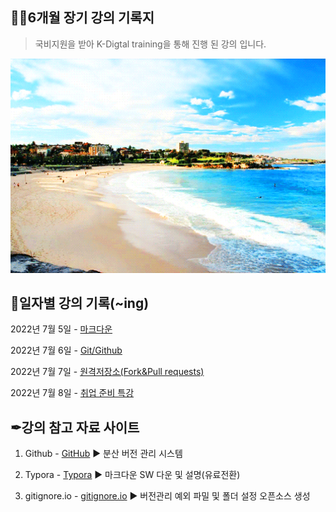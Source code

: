 ## 🐱‍🚀6개월 장기 강의 기록지

> 국비지원을 받아 K-Digtal training을 통해 진행 된 강의 입니다.

<img src="README.assets/1466250621766.gif" alt="1466250621766" style="zoom:150%;" />



## 📅일자별 강의 기록(~ing)

2022년 7월 5일 - [마크다운](https://github.com/JOO-10000-Zi/TIL/tree/master/0705)

2022년 7월 6일 - [Git/Github](https://github.com/JOO-10000-Zi/TIL/tree/master/0706)

2022년 7월 7일 - [원격저장소(Fork&Pull requests)](https://github.com/JOO-10000-Zi/TIL/blob/master/0707/원격저장소_활용(협업).md)

2022년 7월 8일 - [취업 준비 특강](https://github.com/JOO-10000-Zi/TIL/blob/master/0708/특강/특강정리.md)









## ✒강의 참고 자료 사이트

1. Github - [GitHub](https://github.com/) ▶ 분산 버전 관리 시스템

2. Typora - [Typora](https://typora.io/) ▶ 마크다운 SW 다운 및 설명(유료전환)

3. gitignore.io - [gitignore.io](https://www.toptal.com/developers/gitignore/) ▶ 버전관리 예외 파밀 및 폴더 설정 오픈소스 생성

   